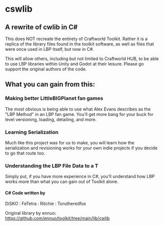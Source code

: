 # cswlib
## A rewrite of cwlib in C#

This does NOT recreate the entirety of Craftworld Toolkit. Rather it is a replica of the library files found in the toolkit
software, as well as files that were once used in LBP itself, but now in C#.

This will allow others, including but not limited to Craftworld HUB, to be able to use LBP libraries within Unity and Godot
at their leisure. Please go support the original authors of the code.

## What you can gain from this:
### Making better LittleBIGPlanet fan games
The most obvious is being able to use what Alex Evans describes as the "LBP Method" in an LBP fan game. You'll get more bang for your buck for level versioning, loading, detailing, and more.
### Learning Serialization
Much like this project was for us to make, you will learn how the serialization and revisioning works for your own indie projects if you decide to go that route too.
### Understanding the LBP File Data to a T
Simply put, if you have more experience in C#, you'll understand how LBP works more than what you can gain out of Toolkit alone.

#### C# Code written by
DiSKO : FeTetra : Ritchie : Torutheredfox

Original library by ennuo:
https://github.com/ennuo/toolkit/tree/main/lib/cwlib

